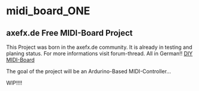 midi_board_ONE
==============

axefx.de Free MIDI-Board Project
--------------------------------


This Project was born in the axefx.de community. It is already in testing and planing status. For more informations visit forum-thread. All in German!! [DIY MIDI-Board](http://www.axefx.de/showthread.php/1040-DYI-MIDI-Fu%C3%9Fleiste-selber-baune)

The goal of the project will be an Ardurino-Based MIDI-Controller...

WIP!!!!
